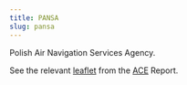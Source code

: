 ```yaml
---
title: PANSA
slug: pansa
---
```


Polish Air Navigation Services Agency.

See the relevant [leaflet][leaf] from the [ACE] Report.

[leaf]: /library/ace/ansp-factsheets/PANSA.pdf "ACE Benchmarking Report Factsheet: PANSA"

[ACE]: https://www.eurocontrol.int/sites/default/files/2022-06/eurocontrol-ace-2020-benchmarking-report.pdf "ACE 2020 Benchmarking Report"
